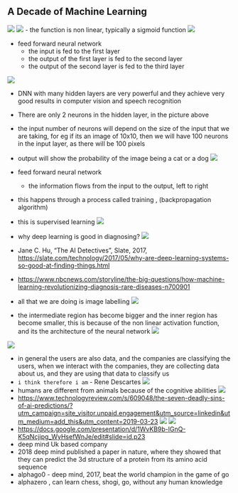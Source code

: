 ## A Decade of Machine Learning
![](2023-10-01-11-03-53.png)
![](2023-10-01-11-06-09.png)
    - the function is non linear, typically a sigmoid function
![](2023-10-01-11-07-41.png)
- feed forward neural network
    - the input is fed to the first layer
    - the output of the first layer is fed to the second layer
    - the output of the second layer is fed to the third layer

![](2023-10-01-11-16-11.png)
- DNN with many hidden layers are very powerful and they achieve very good results in computer vision and speech recognition

- There are only 2 neurons in the hidden layer, in the picture above
- the input number of neurons will depend on the size of the input that we are taking, for eg if its an image of 10x10, then we will have 100 neurons in the input layer, as there will be 100 pixels
- output will show the probability of the image being a cat or a dog
![](2023-10-01-11-26-52.png)

- feed forward neural network
    - the information flows from the input to the output, left to right

- this happens through a process called training , (backpropagation algorithm)
- this is supervised learning
![](2023-10-01-11-30-53.png)
- why deep learning is good in diagnosing?
![](2023-10-01-11-32-14.png)
- Jane C. Hu, “The AI Detectives”, Slate, 2017, https://slate.com/technology/2017/05/why-are-deep-learning-systems-so-good-at-finding-things.html
- https://www.nbcnews.com/storyline/the-big-questions/how-machine-learning-revolutionizing-diagnosis-rare-diseases-n700901

- all that we are doing is image labelling
![](2023-10-01-11-35-17.png)
- the intermediate region has become bigger and the inner region has become smaller, this is because of the non linear activation function, and its the architecture of the neural network
![](2023-10-01-11-36-14.png)

![](2023-10-01-11-37-42.png)
- in general the users are also data, and the companies are classifying the users, when we interact with the companies, they are collecting data about us, and they are using that data to classify us
- `i think therefore i am` - Rene Descartes
![](2023-10-01-11-40-34.png)
- humans are different from animals because of the cognitive abilities
![](2023-10-01-11-43-58.png)
- https://www.technologyreview.com/s/609048/the-seven-deadly-sins-of-ai-predictions/?utm_campaign=site_visitor.unpaid.engagement&utm_source=linkedin&utm_medium=add_this&utm_content=2019-03-23
![](2023-10-01-11-44-47.png)
![](2023-10-01-11-48-49.png)
- https://docs.google.com/presentation/d/1WvKB9b-lGnQ-K5qNcjipg_WyHsefWnJe/edit#slide=id.p23
- deep mind Uk based company
- 2018 deep mind published a paper in nature, where they showed that they can predict the 3d structure of a protein from its amino acid sequence
- alphago0 - deep mind, 2017, beat the world champion in the game of go
- alphazero , can learn chess, shogi, go, without any human knowledge